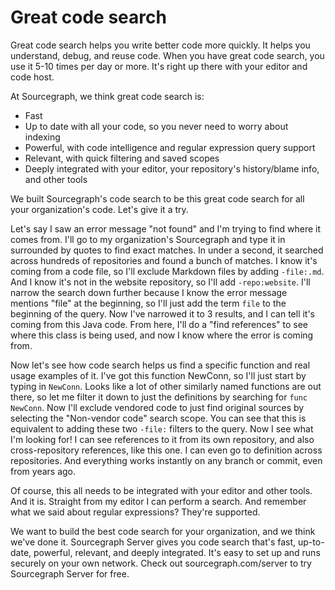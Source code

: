 # Great code search

Great code search helps you write better code more quickly. It helps you understand, debug, and reuse code. When you have great code search, you use it 5-10 times per day or more. It's right up there with your editor and code host.

At Sourcegraph, we think great code search is:

* Fast
* Up to date with all your code, so you never need to worry about indexing
* Powerful, with code intelligence and regular expression query support
* Relevant, with quick filtering and saved scopes
* Deeply integrated with your editor, your repository's history/blame info, and other tools

We built Sourcegraph's code search to be this great code search for all your organization's code. Let's give it a try.

Let's say I saw an error message "not found" and I'm trying to find where it comes from. I'll go to my organization's Sourcegraph and type it in surrounded by quotes to find exact matches. In under a second, it searched across hundreds of repositories and found a bunch of matches. I know it's coming from a code file, so I'll exclude Markdown files by adding `-file:.md`. And I know it's not in the website repository, so I'll add `-repo:website`. I'll narrow the search down further because I know the error message mentions "file" at the beginning, so I'll just add the term `file` to the beginning of the query. Now I've narrowed it to 3 results, and I can tell it's coming from this Java code. From here, I'll do a "find references" to see where this class is being used, and now I know where the error is coming from.

Now let's see how code search helps us find a specific function and real usage examples of it. I've got this function NewConn, so I'll just start by typing in `NewConn`. Looks like a lot of other similarly named functions are out there, so let me filter it down to just the definitions by searching for `func NewConn`. Now I'll exclude vendored code to just find original sources by selecting the "Non-vendor code" search scope. You can see that this is equivalent to adding these two `-file:` filters to the query. Now I see what I'm looking for! I can see references to it from its own repository, and also cross-repository references, like this one. I can even go to definition across repositories. And everything works instantly on any branch or commit, even from years ago.

Of course, this all needs to be integrated with your editor and other tools. And it is. Straight from my editor I can perform a search. And remember what we said about regular expressions? They're supported.

We want to build the best code search for your organization, and we think we've done it. Sourcegraph Server gives you code search that's fast, up-to-date, powerful, relevant, and deeply integrated. It's easy to set up and runs securely on your own network. Check out sourcegraph.com/server to try Sourcegraph Server for free.
